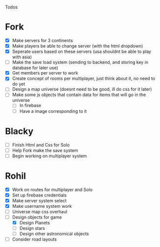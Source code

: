 Todos

# Fork
+ [x] Make servers for 3 continents
+ [x] Make players be able to change server (with the html dropdown)
+ [x] Seperate users based on these servers (usa shouldnt be able to play with asia)
+ [ ] Make the save load system (sending to backend, and storing key in database for later use)
+ [x] Get members per server to work
+ [x] Create concept of rooms per multiplayer, just think about it, no need to do yet
+ [ ] Design a map universe (doesnt need to be good, ill do css for it later)
+ [ ] Make some js objects that contain data for items that will go in the universe
  + [ ] In firebase
  + [ ] Have a image corresponding to it

# Blacky
+ [ ] Finish Html and Css for Solo
+ [ ] Help Fork make the save system
+ [ ] Begin working on multiplayer system

# Rohil
+ [x] Work on routes for multiplayer and Solo
+ [x] Set up firebase credentials
+ [x] Make server system select
+ [x] Make username system work
+ [ ] Universe map css overhaul
+ [ ] Design objects for game
  + [x] Design Planets
  + [ ] Design stars
  + [ ] Design other astronomical objects
+ [ ] Consider road layouts